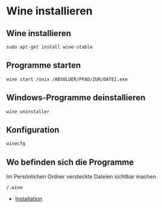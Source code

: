 # Wine installieren

## Wine installieren
```
sudo apt-get install wine-stable 
```

## Programme starten
```
wine start /unix /ABSOLUER/PFAD/ZUR/DATEI.exe
```

## Windows-Programme deinstallieren
```
wine uninstaller
```
## Konfiguration
```
winecfg
```

## Wo befinden sich die Programme
Im Persönlichen Ordner versteckte Dateien sichtbar machen
```
/.wine
```


+ [Installation](https://wine.htmlvalidator.com/install-wine-on-linux-mint-22.html)

